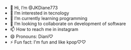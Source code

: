 - 👋 Hi, I’m @JKDiane773
- 👀 I’m interested in tecnology
- 🌱 I’m currently learning programming
- 💞️ I’m looking to collaborate on development of software
- 📫 How to reach me in instagram 
- 😄 Pronouns: Diani♡
- ⚡ Fun fact: I'm fun and like kpop♡♡

<!---
JKDiane773/JKDiane773 is a ✨ special ✨ repository because its `README.md` (this file) appears on your GitHub profile.
You can click the Preview link to take a look at your changes.
--->
